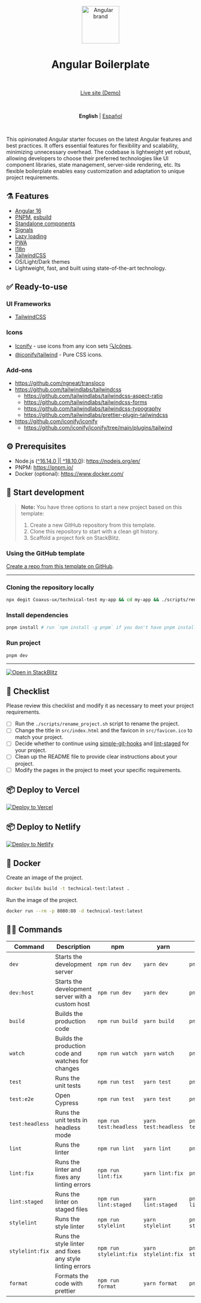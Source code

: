 <p align="center">
  <img src="https://api.iconify.design/logos:angular-icon.svg" alt="Angular brand" width="100" height="100"/>
</p>

<h1 align="center">Angular Boilerplate</h1>

<br>

<p align='center'>
  <a href="https://angularboilerplate.vercel.app/">Live site (Demo)</a>
</p>

<br>

<p align='center'>
  <strong>English</strong> |
  <a href="https://github.com/Coaxus-ux/technical-test/blob/main/README.es-CO.md">Español</a>
</p>

<br>

This opinionated Angular starter focuses on the latest Angular features and best practices. It offers essential features for flexibility and scalability, minimizing unnecessary overhead. The codebase is lightweight yet robust, allowing developers to choose their preferred technologies like UI component libraries, state management, server-side rendering, etc. Its flexible boilerplate enables easy customization and adaptation to unique project requirements.

## ⚗️ Features

- [Angular 16](https://angular.io/docs)
- [PNPM](https://pnpm.io/), [esbuild](https://esbuild.github.io/)
- [Standalone components](https://angular.io/guide/standalone-components)
- [Signals](https://angular.io/guide/signals)
- [Lazy loading](https://angular.io/guide/lazy-loading-ngmodules)
- [PWA](https://angular.io/guide/service-worker-getting-started)
- [I18n](https://ngneat.github.io/transloco/)
- [TailwindCSS](https://tailwindcss.com/)
- OS/Light/Dark themes
- Lightweight, fast, and built using state-of-the-art technology.

## ✅ Ready-to-use

### UI Frameworks

- [TailwindCSS](https://tailwindcss.com/)

### Icons

- [Iconify](https://iconify.design) - use icons from any icon sets [🔍Icônes](https://icones.netlify.app/).
- [@iconify/tailwind](https://docs.iconify.design/usage/css/tailwind/) - Pure CSS icons.

### Add-ons

- <https://github.com/ngneat/transloco>
- <https://github.com/tailwindlabs/tailwindcss>
  - <https://github.com/tailwindlabs/tailwindcss-aspect-ratio>
  - <https://github.com/tailwindlabs/tailwindcss-forms>
  - <https://github.com/tailwindlabs/tailwindcss-typography>
  - <https://github.com/tailwindlabs/prettier-plugin-tailwindcss>
- <https://github.com/iconify/iconify>
  - <https://github.com/iconify/iconify/tree/main/plugins/tailwind>

## ⚙ Prerequisites

- Node.js ([^16.14.0 || ^18.10.0](https://angular.io/guide/versions)): <https://nodejs.org/en/>
- PNPM: <https://pnpm.io/>
- Docker (optional): <https://www.docker.com/>

## 🏹 Start development

> **Note:**
> You have three options to start a new project based on this template:
>
> 1. Create a new GitHub repository from this template.
> 2. Clone this repository to start with a clean git history.
> 3. Scaffold a project fork on StackBlitz.

### Using the GitHub template

[Create a repo from this template on GitHub](https://github.com/Coaxus-ux/technical-test/generate).

---

### Cloning the repository locally

```sh
npx degit Coaxus-ux/technical-test my-app && cd my-app && ./scripts/rename_project.sh my-app
```

### Install dependencies

```sh
pnpm install # run `npm install -g pnpm` if you don't have pnpm installed
```

### Run project

```sh
pnpm dev
```

---

[![Open in StackBlitz](https://developer.stackblitz.com/img/open_in_stackblitz.svg)](https://stackblitz.com/fork/github/Coaxus-ux/technical-test)

## 📝 Checklist

Please review this checklist and modify it as necessary to meet your project requirements.

- [ ] Run the `./scripts/rename_project.sh` script to rename the project.
- [ ] Change the title in `src/index.html` and the favicon in `src/favicon.ico` to match your project.
- [ ] Decide whether to continue using [simple-git-hooks](https://github.com/toplenboren/simple-git-hooks) and [lint-staged](https://github.com/okonet/lint-staged) for your project.
- [ ] Clean up the README file to provide clear instructions about your project.
- [ ] Modify the pages in the project to meet your specific requirements.

## 📦 Deploy to Vercel

[![Deploy to Vercel](https://vercel.com/button)](https://vercel.com/new/clone?repository-url=https://github.com/Coaxus-ux/technical-test)

## 📦 Deploy to Netlify

[![Deploy to Netlify](https://www.netlify.com/img/deploy/button.svg)](https://app.netlify.com/start/deploy?repository=https://github.com/Coaxus-ux/technical-test)

## 🐳 Docker

Create an image of the project.

```sh
docker buildx build -t technical-test:latest .
```

Run the image of the project.

```sh
docker run --rm -p 8080:80 -d technical-test:latest
```

## 🧙‍♂️ Commands

| Command         | Description                                              | npm                     | yarn                 | pnpm                 |
| --------------- | -------------------------------------------------------- | ----------------------- | -------------------- | -------------------- |
| `dev`           | Starts the development server                            | `npm run dev`           | `yarn dev`           | `pnpm dev`           |
| `dev:host`      | Starts the development server with a custom host         | `npm run dev`           | `yarn dev`           | `pnpm dev`           |
| `build`         | Builds the production code                               | `npm run build`         | `yarn build`         | `pnpm build`         |
| `watch`         | Builds the production code and watches for changes       | `npm run watch`         | `yarn watch`         | `pnpm watch`         |
| `test`          | Runs the unit tests                                      | `npm run test`          | `yarn test`          | `pnpm test`          |
| `test:e2e`      | Open Cypress                                             | `npm run test`          | `yarn test`          | `pnpm test`          |
| `test:headless` | Runs the unit tests in headless mode                     | `npm run test:headless` | `yarn test:headless` | `pnpm test:headless` |
| `lint`          | Runs the linter                                          | `npm run lint`          | `yarn lint`          | `pnpm lint`          |
| `lint:fix`      | Runs the linter and fixes any linting errors             | `npm run lint:fix`      | `yarn lint:fix`      | `pnpm lint:fix`      |
| `lint:staged`   | Runs the linter on staged files                          | `npm run lint:staged`   | `yarn lint:staged`   | `pnpm lint:staged`   |
| `stylelint`     | Runs the style linter                                    | `npm run stylelint`     | `yarn stylelint`     | `pnpm stylelint`     |
| `stylelint:fix` | Runs the style linter and fixes any style linting errors | `npm run stylelint:fix` | `yarn stylelint:fix` | `pnpm stylelint:fix` |
| `format`        | Formats the code with prettier                           | `npm run format`        | `yarn format`        | `pnpm format`        |
